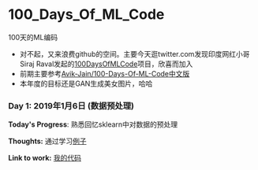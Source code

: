 # 100_Days_Of_ML_Code
100天的ML编码
* 对不起，又来浪费github的空间。主要今天逛twitter.com发现印度网红小哥Siraj Raval发起的[100DaysOfMLCode](https://github.com/llSourcell/100_Days_of_ML_Code)项目，欣喜而加入  
* 前期主要参考[Avik-Jain/100-Days-Of-ML-Code](https://github.com/Avik-Jain/100-Days-Of-ML-Code)[中文版](https://github.com/MLEveryday/100-Days-Of-ML-Code)
* 本年度的目标还是GAN生成美女图片，哈哈  

### Day 1: 2019年1月6日 (数据预处理)

**Today's Progress**: 熟悉回忆sklearn中对数据的预处理

**Thoughts:** 通过学习[例子](https://github.com/MLEveryday/100-Days-Of-ML-Code/blob/master/Code/Day%201_Data_Preprocessing.md)

**Link to work:** [我的代码](./code/day01_数据预处理.ipynb)